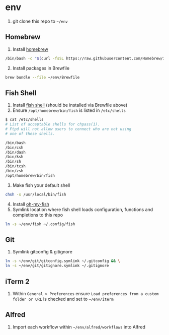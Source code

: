 # env

1. git clone this repo to `~/env`

## Homebrew

1. Install [homebrew](https://brew.sh/)

```sh
/bin/bash -c "$(curl -fsSL https://raw.githubusercontent.com/Homebrew/install/HEAD/install.sh)"
```

2. Install packages in Brewfile

```sh
brew bundle --file ~/env/Brewfile
```

## Fish Shell

1. Install [fish shell](https://fishshell.com/) (should be installed via Brewfile above)
2. Ensure `/opt/homebrew/bin/fish` is listed in `/etc/shells`

```sh
$ cat /etc/shells                                                                                                                             Thu Jun 30 15:55:29 2022
# List of acceptable shells for chpass(1).
# Ftpd will not allow users to connect who are not using
# one of these shells.

/bin/bash
/bin/csh
/bin/dash
/bin/ksh
/bin/sh
/bin/tcsh
/bin/zsh
/opt/homebrew/bin/fish
```

3. Make fish your default shell

```sh
chsh -s /usr/local/bin/fish
```

4. Install [oh-my-fish](https://github.com/oh-my-fish/oh-my-fish)
5. Symlink location where fish shell loads configuration, functions and completions to this repo

```sh
ln -s ~/env/fish ~/.config/fish
```

## Git

1. Symlink gitconfig & gitignore

```sh
ln -s ~/env/git/gitconfig.symlink ~/.gitconfig && \
ln -s ~/env/git/gitignore.symlink ~/.gitignore
```

## iTerm 2

1. Within `General > Preferences` ensure `Load preferences from a custom folder or URL` is checked and set to `~/env/iterm`

## Alfred

1. Import each workflow within `~/env/alfred/workflows` into Alfred
